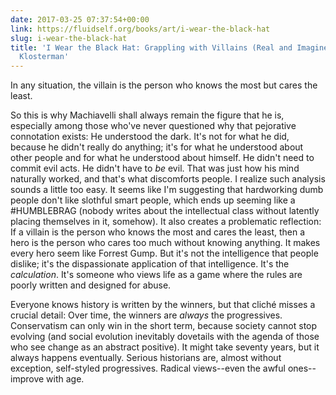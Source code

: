```yaml
---
date: 2017-03-25 07:37:54+00:00
link: https://fluidself.org/books/art/i-wear-the-black-hat
slug: i-wear-the-black-hat
title: 'I Wear the Black Hat: Grappling with Villains (Real and Imagined) - by Chuck
  Klosterman'
---
```


In any situation, the villain is the person who knows the most but cares the least.

So this is why Machiavelli shall always remain the figure that he is, especially among those who've never questioned why that pejorative connotation exists: He understood the dark. It's not for what he did, because he didn't really do anything; it's for what he understood about other people and for what he understood about himself. He didn't need to commit evil acts. He didn't have to _be_ evil. That was just how his mind naturally worked, and that's what discomforts people. I realize such analysis sounds a little too easy. It seems like I'm suggesting that hardworking dumb people don't like slothful smart people, which ends up seeming like a #HUMBLEBRAG (nobody writes about the intellectual class without latently placing themselves in it, somehow). It also creates a problematic reflection: If a villain is the person who knows the most and cares the least, then a hero is the person who cares too much without knowing anything. It makes every hero seem like Forrest Gump. But it's not the intelligence that people dislike; it's the dispassionate application of that intelligence. It's the _calculation_. It's someone who views life as a game where the rules are poorly written and designed for abuse.

Everyone knows history is written by the winners, but that cliché misses a crucial detail: Over time, the winners are _always_ the progressives. Conservatism can only win in the short term, because society cannot stop evolving (and social evolution inevitably dovetails with the agenda of those who see change as an abstract positive). It might take seventy years, but it always happens eventually. Serious historians are, almost without exception, self-styled progressives. Radical views--even the awful ones--improve with age.
